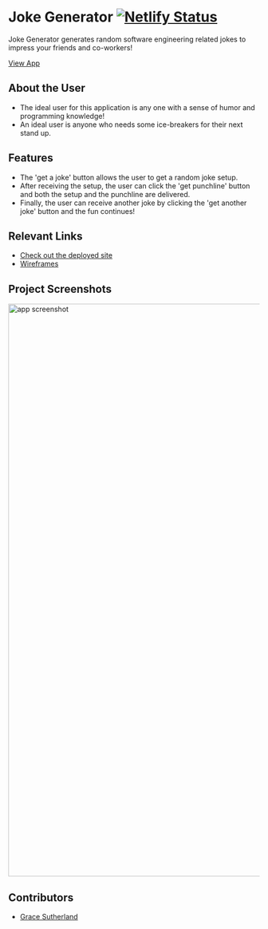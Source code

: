# Joke Generator  [![Netlify Status](https://api.netlify.com/api/v1/badges/278a710e-140e-447b-b949-bf8f487f4503/deploy-status)](https://app.netlify.com/sites/rgs-joke-generator/deploys)
<!-- update the netlify badge above with your own badge that you can find at netlify under settings/general#status-badges -->

Joke Generator generates random software engineering related jokes to impress your friends and co-workers! 

[View App](https://rgs-joke-generator.netlify.app/)

## About the User <!-- This is a scaled down user persona -->
- The ideal user for this application is any one with a sense of humor and programming knowledge! 
- An ideal user is anyone who needs some ice-breakers for their next stand up. 

## Features <!-- List your app features using bullets! Do NOT use a paragraph. No one will read that! -->
- The 'get a joke' button allows the user to get a random joke setup.
- After receiving the setup, the user can click the 'get punchline' button and both the setup and the punchline are delivered.
- Finally, the user can receive another joke by clicking the 'get another joke' button and the fun continues!   

## Relevant Links <!-- Link to all the things that are required outside of the ones that have their own section -->
- [Check out the deployed site](https://rgs-joke-generator.netlify.app/)
- [Wireframes](https://www.figma.com/file/dUTnw5fZfWCB2RCRJpS7Af/JJ-Wireframe-(JS)?node-id=2%3A16)

## Project Screenshots <!-- These can be inside of your project. Look at the repos from class and see how the images are included in the readme -->
<img width="1148" alt="app screenshot" src="https://user-images.githubusercontent.com/78558344/135952124-a812145c-729e-4934-b3c4-6e0c25c131e4.png">

## Contributors
- [Grace Sutherland](https://github.com/rgs1690)

